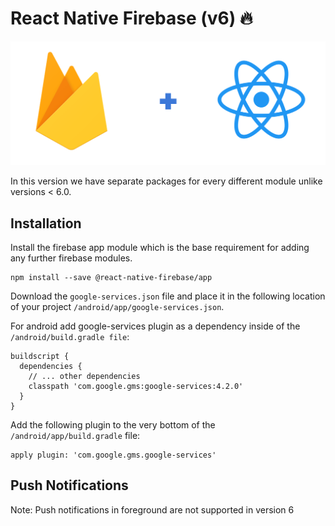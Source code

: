 # React Native Firebase (v6) 🔥

<img src="./src/assets/images/firebase.png" />

In this version we have separate packages for every different module unlike versions < 6.0.

## Installation

Install the firebase app module which is the base requirement for adding any further firebase modules.
```
npm install --save @react-native-firebase/app
```

Download the `google-services.json` file and place it in the following location of your project `/android/app/google-services.json`.

For android add google-services plugin as a dependency inside of the `/android/build.gradle file`:
```
buildscript {
  dependencies {
    // ... other dependencies
    classpath 'com.google.gms:google-services:4.2.0'
  }
}
```

Add the following plugin to the very bottom of the `/android/app/build.gradle` file:
```
apply plugin: 'com.google.gms.google-services'
```

## Push Notifications

Note: Push notifications in foreground are not supported in version 6